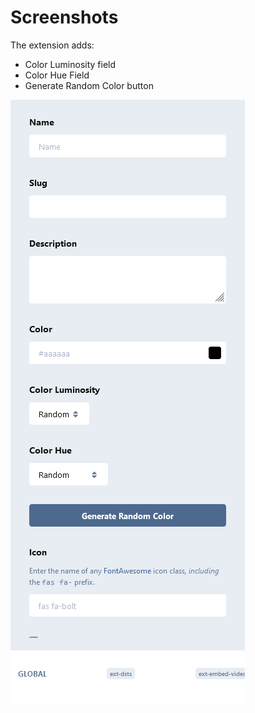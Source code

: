 # Screenshots

The extension adds:

- Color Luminosity field
- Color Hue Field
- Generate Random Color button


![](ss_1.png)
